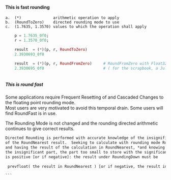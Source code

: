 
#### This is fast rounding

    a.	(*) 			 arithmetic operation to apply
    b.	(RoundToZero)	 directed rounding mode to use
    c.	(1.7635, 1.3570) values to which the operation shall apply 
    
```julia
    p = 1.7635_0f0;
    r = 1.3570_0f0;

    result  = (*)(p, r, RoundToZero) 
    2.3930693_0f0

    result  = (*)(p, r, RoundFromZero)     # RoundFromZero with Float32, Float64
    2.3930695_0f0                          # ( for the scrapbook, a Julia first )
    
```

##### This is round fast
Some applications require Frequent Resetting of and Cascaded Changes to the floating point rounding mode.  
Most users are very motivated to avoid this temporal drain.  Some users will find RoundFast is in use.

The Rounding Mode is not changed and the rounding directed arithmetic continues to give correct results.
````latex
Directed Rounding is performed with accurate knowledge of the insignificant part
of the RoundNearest result.  Seeking to calculate with rounding mode RoundingDown,
and having the result of the calculation in RoundNearest, *and knowing that*
the insignificant part, the part too small to store with the significant result,
is positive [or if negative]: the result under RoundingDown must be
 
 prevfloat( the result in RoundNearest ) [or if negative, the result in RoundNearest] .
 
```

            
 
